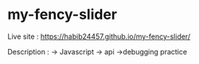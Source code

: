 # my-fency-slider

Live site : https://habib24457.github.io/my-fency-slider/

Description :
-> Javascript
-> api
->debugging practice
